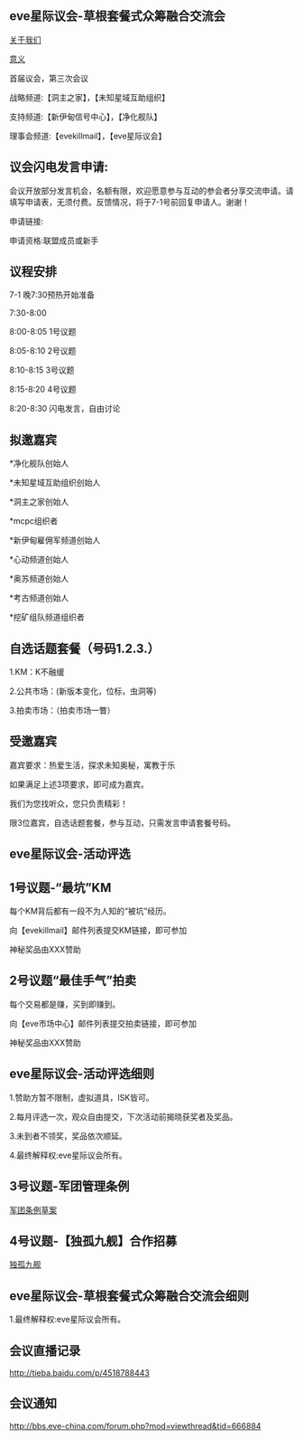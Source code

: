 eve星际议会-草根套餐式众筹融合交流会
------
[关于我们](https://github.com/volunteerathome/vATh/blob/Develop/%E9%A1%B9%E7%9B%AE%E7%9B%AE%E5%BD%95/%E4%BC%81%E4%B8%9A%E5%B9%B3%E5%8F%B0/%E4%B8%96%E7%BA%AA%E5%A4%A9%E6%88%90/%E6%98%9F%E6%88%98%E5%89%8D%E5%A4%9C/eve%E6%98%9F%E9%99%85%E8%AE%AE%E4%BC%9A/%E6%8F%90%E6%A1%88/2016/%E5%85%B3%E4%BA%8E%E6%88%91%E4%BB%AC)

[意义](https://github.com/volunteerathome/vATh/blob/Develop/%E9%A1%B9%E7%9B%AE%E7%9B%AE%E5%BD%95/%E4%BC%81%E4%B8%9A%E5%B9%B3%E5%8F%B0/%E4%B8%96%E7%BA%AA%E5%A4%A9%E6%88%90/%E6%98%9F%E6%88%98%E5%89%8D%E5%A4%9C/eve%E6%98%9F%E9%99%85%E8%AE%AE%E4%BC%9A/%E6%8F%90%E6%A1%88/2016/%E6%84%8F%E4%B9%89.md)

首届议会，第三次会议

战略频道:【洞主之家】，【未知星域互助组织】

支持频道:【新伊甸信号中心】，【净化舰队】

理事会频道:【evekillmail】，【eve星际议会】

议会闪电发言申请:
---
会议开放部分发言机会，名额有限，欢迎愿意参与互动的参会者分享交流申请。请填写申请表，无须付费。反馈情况，将于7-1号前回复申请人。谢谢！

申请链接:

申请资格:联盟成员或新手


议程安排
---
7-1 晚7:30预热开始准备

7:30-8:00

8:00-8:05 1号议题

8:05-8:10 2号议题

8:10-8:15 3号议题

8:15-8:20 4号议题

8:20-8:30 闪电发言，自由讨论

拟邀嘉宾
---
*净化舰队创始人

*未知星域互助组织创始人

*洞主之家创始人

*mcpc组织者

*新伊甸雇佣军频道创始人

*心动频道创始人

*奥苏频道创始人

*考古频道创始人

*挖矿组队频道组织者


自选话题套餐（号码1.2.3.）
---
1.KM：K不融缓

2.公共市场：(新版本变化，位标，虫洞等)

3.拍卖市场：（拍卖市场一瞥）

受邀嘉宾
---
嘉宾要求：热爱生活，探求未知奥秘，寓教于乐

如果满足上述3项要求，即可成为嘉宾。

我们为您找听众，您只负责精彩！

限3位嘉宾，自选话题套餐，参与互动，只需发言申请套餐号码。

eve星际议会-活动评选
------

1号议题-“最坑”KM
---
每个KM背后都有一段不为人知的“被坑”经历。

向【evekillmail】邮件列表提交KM链接，即可参加

神秘奖品由XXX赞助

2号议题“最佳手气”拍卖
---
每个交易都是赚，买到即赚到。

向【eve市场中心】邮件列表提交拍卖链接，即可参加

神秘奖品由XXX赞助

eve星际议会-活动评选细则
---
1.赞助方暂不限制，虚拟道具，ISK皆可。

2.每月评选一次，观众自由提交，下次活动前揭晓获奖者及奖品。

3.未到者不领奖，奖品依次顺延。

4.最终解释权:eve星际议会所有。

3号议题-军团管理条例
---
[军团条例草案](https://github.com/volunteerathome/vATh/blob/Develop/%E9%A1%B9%E7%9B%AE%E7%9B%AE%E5%BD%95/%E4%BC%81%E4%B8%9A%E5%B9%B3%E5%8F%B0/%E4%B8%96%E7%BA%AA%E5%A4%A9%E6%88%90/%E6%98%9F%E6%88%98%E5%89%8D%E5%A4%9C/eve%E6%98%9F%E9%99%85%E8%AE%AE%E4%BC%9A/%E6%8F%90%E6%A1%88/2016/%E5%86%9B%E5%9B%A2%E7%AE%A1%E7%90%86%E6%9D%A1%E4%BE%8B.md)

4号议题-【独孤九舰】合作招募
---
[独孤九舰](https://github.com/volunteerathome/vATh/blob/Develop/%E9%A1%B9%E7%9B%AE%E7%9B%AE%E5%BD%95/%E4%BC%81%E4%B8%9A%E5%B9%B3%E5%8F%B0/%E4%B8%96%E7%BA%AA%E5%A4%A9%E6%88%90/%E6%98%9F%E6%88%98%E5%89%8D%E5%A4%9C/eve%E6%98%9F%E9%99%85%E8%AE%AE%E4%BC%9A/%E6%8F%90%E6%A1%88/2016/%E3%80%90eve%E6%99%A8%E6%9B%A6%E3%80%91%E3%80%90%E5%8D%81%E5%91%A8%E5%B9%B4%E3%80%91%E3%80%90%E7%8B%AC%E5%AD%A4%E4%B9%9D%E8%88%B0%E3%80%91%E5%90%88%E4%BD%9C%E6%8B%9B%E5%8B%9F)

eve星际议会-草根套餐式众筹融合交流会细则
---
1.最终解释权:eve星际议会所有。

会议直播记录
---
http://tieba.baidu.com/p/4518788443

会议通知
---
http://bbs.eve-china.com/forum.php?mod=viewthread&tid=666884